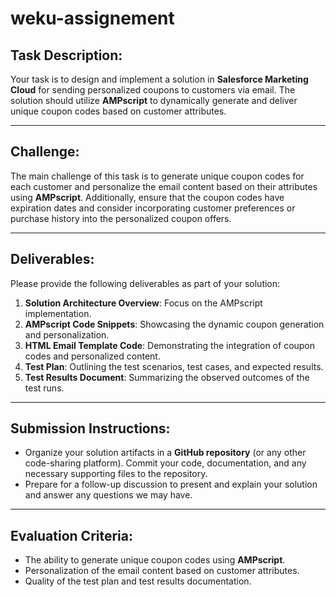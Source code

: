 # weku-assignement

## Task Description:

Your task is to design and implement a solution in **Salesforce Marketing Cloud** for sending personalized coupons to customers via email. The solution should utilize **AMPscript** to dynamically generate and deliver unique coupon codes based on customer attributes.

---

## Challenge:

The main challenge of this task is to generate unique coupon codes for each customer and personalize the email content based on their attributes using **AMPscript**. Additionally, ensure that the coupon codes have expiration dates and consider incorporating customer preferences or purchase history into the personalized coupon offers.

---

## Deliverables:

Please provide the following deliverables as part of your solution:

1. **Solution Architecture Overview**: Focus on the AMPscript implementation.
2. **AMPscript Code Snippets**: Showcasing the dynamic coupon generation and personalization.
3. **HTML Email Template Code**: Demonstrating the integration of coupon codes and personalized content.
4. **Test Plan**: Outlining the test scenarios, test cases, and expected results.
5. **Test Results Document**: Summarizing the observed outcomes of the test runs.

---

## Submission Instructions:

- Organize your solution artifacts in a **GitHub repository** (or any other code-sharing platform). Commit your code, documentation, and any necessary supporting files to the repository.
- Prepare for a follow-up discussion to present and explain your solution and answer any questions we may have.

---

## Evaluation Criteria:

- The ability to generate unique coupon codes using **AMPscript**.
- Personalization of the email content based on customer attributes.
- Quality of the test plan and test results documentation.
